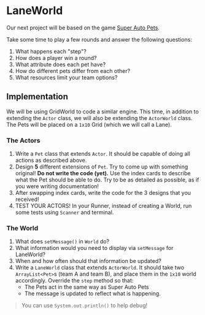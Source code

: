 # LaneWorld
Our next project will be based on the game [Super Auto Pets](https://teamwoodgames.com/).

Take some time to play a few rounds and answer the following questions:
  1. What happens each "step"?
  2. How does a player win a round?
  3. What attribute does each pet have?
  4. How do different pets differ from each other?
  5. What resources limit your team options?

## Implementation
We will be using GridWorld to code a similar engine. This time, in addition to extending the `Actor` class, we will also be extending the `ActorWorld` class. The Pets will be placed on a `1x10` Grid (which we will call a Lane).

### The Actors
  1. Write a `Pet` class that extends `Actor`. It should be capable of doing all actions as described above.
  2. Design **5** different extensions of `Pet`. Try to come up with something original! **Do not write the code (yet).** Use the index cards to describe what the Pet should be able to do. Try to be as detailed as possible, as if you were writing documentation!
  3. After swapping index cards, write the code for the 3 designs that you received!
  4. TEST YOUR ACTORS! In your Runner, instead of creating a World, run some tests using `Scanner` and terminal.

### The World
  1. What does `setMessage()` in `World` do?
  2. What information would you need to display via `setMessage` for LaneWorld?
  3. When and how often should that information be updated?
  4. Write a `LaneWorld` class that extends `ActorWorld`. It should take two `ArrayList<Pet>`s (team A and team B), and place them in the `1x10` world accordingly. Override the `step` method so that:
     - The Pets act in the same way as Super Auto Pets
     - The message is updated to reflect what is happening.

> You can use `System.out.println()` to help debug!